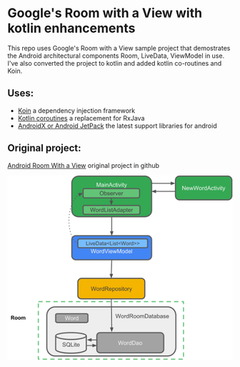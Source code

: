 Google's Room with a View with kotlin enhancements
==================================================

This repo uses Google's Room with a View sample project that demostrates the Android architectural components Room, LiveData, ViewModel in use.  I've also converted the project to kotlin and added kotlin co-routines and Koin.

Uses:
-----

* [Koin](https://insert-koin.io/) a dependency injection framework
* [Kotlin coroutines](https://kotlinlang.org/docs/reference/coroutines-overview.html) a replacement for RxJava
* [AndroidX or Android JetPack](https://developer.android.com/jetpack/) the latest support libraries for android

Original project:
-----------------

[Android Room With a View](https://github.com/googlecodelabs/android-room-with-a-view) original project in github

![App Architecture diagram](https://github.com/techartist/RoomMVVM/blob/master/cc45ecfbf5889f07.png)